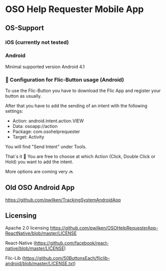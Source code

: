 # OSO Help Requester Mobile App
## OS-Support
### iOS (currently not tested)

### Android
Minimal supported version Android 4.1

### 🔵 Configuration for Flic-Button usage (Android)
To use the Flic-Button you have to download the Flic App and register your button as usually.

After that you have to add the sending of an intent with the following settings:
* Action: android.intent.action.VIEW
* Data: osoapp://action
* Package: com.osohelprequester
* Target: Activity

You will find "Send Intent" under Tools.

That´s it 🙏
You are free to choose at which Action (Click, Double Click or Hold) you want to add the intent.

More options are coming very 🔜

## Old OSO Android App
https://github.com/pwilken/TrackingSystemAndroidApp

## Licensing
Apache 2.0 licensing https://github.com/pwilken/OSOHelpRequesterApp-ReactNative/blob/master/LICENSE

React-Native (https://github.com/facebook/react-native/blob/master/LICENSE)

Flic-Lib (https://github.com/50ButtonsEach/fliclib-android/blob/master/LICENSE.txt)


